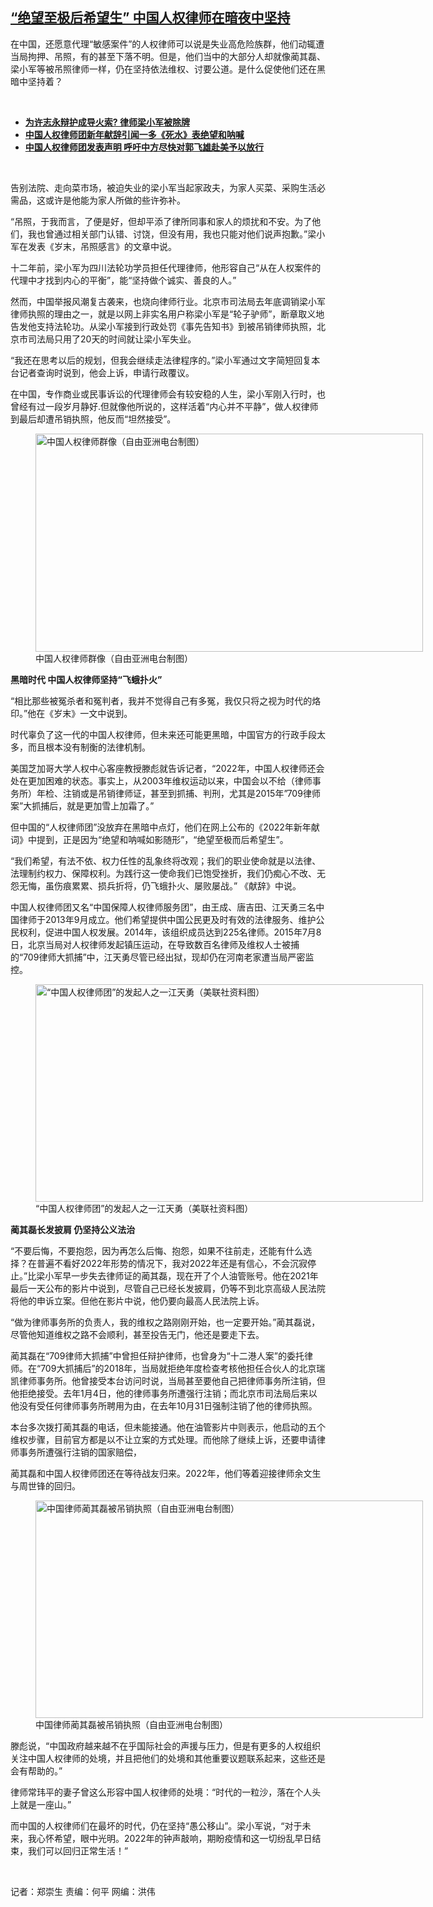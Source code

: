 <!--1641414600000-->
[“绝望至极后希望生” 中国人权律师在暗夜中坚持](https://www.rfa.org/mandarin/yataibaodao/renquanfazhi/rc-01052022094129.html)
------

<p></p><p>在中国，还愿意代理<span>“</span><span>敏感案件</span><span>”</span><span>的人权律师可以说是失业高危险族群，他们动辄遭当局拘押、吊照，有的甚至下落不明。但是，他们当中的大部分人却就像蔺其磊、梁小军等被吊照律师一样，仍在坚持依法维权、讨要公道。是什么促使他们还在黑暗中坚持着？</span></p><p><br/></p><ul><li><a href="https://www.rfa.org/mandarin/yataibaodao/renquanfazhi/gf-11292021071849.html"><strong>为许志永辩护成导火索? 律师梁小军被除牌</strong></a></li><li><a href="https://www.rfa.org/mandarin/Xinwen/1-01042022102109.html"><strong>中国人权律师团新年献辞引闻一多《死水》表绝望和呐喊</strong></a></li><li><strong><a href="https://www.rfa.org/mandarin/Xinwen/9-01292021133630.html">中国人权律师团发表声明 呼吁中方尽快对郭飞雄赴美予以放行</a></strong><strong><a href="https://www.rfa.org/mandarin/Xinwen/10-12292020140610.html"></a></strong></li></ul><p><br/></p><p>告别法院、走向菜市场，被迫失业的梁小军当起家政夫，为家人买菜、采购生活必需品，这或许是他能为家人所做的些许弥补。</p><p><span>“</span><span>吊照，于我而言，了便是好，但却平添了律所同事和家人的烦扰和不安。为了他们，我也曾通过相关部门认错、讨饶，但没有用，我也只能对他们说声抱歉。</span><span>”</span><span>梁小军在发表《岁末，吊照感言》的文章中说。</span></p><p><span>十二</span><span>年前，梁小军为四川法轮功学员担任代理律师，他形容自己</span><span>“</span><span>从在人权案件的代理中才找到内心的平衡</span><span>”</span><span>，能</span><span>“</span><span>坚持做个诚实、善良的人。</span><span>”</span></p><p><span>然而，中国举报风潮复古袭来，也烧向律师行业。北京市司法局去年底调销梁小军律师执照的理由之一，就是以网上非实名用户称梁小军是</span><span>“</span><span>轮子驴师</span><span>”</span><span>，断章取义地告发他支持法轮功。从梁小军接到行政处罚《事先告知书》到被吊销律师执照，北京市司法局只用了</span><span>20</span><span>天的时间就让梁小军失业。</span></p><p><span>“</span><span>我还在思考以后的规划，但我会继续走法律程序的。</span><span>”</span><span>梁小军通过文字简短回复本台记者查询时说到，他会上诉，申请行政覆议。</span></p><p><span>在中国，专作商业或民事诉讼的代理律师会有较安稳的人生，梁小军刚入行时，也曾经有过一段岁月静好</span><span>.</span><span>但就像他所说的，这样活着</span><span>“</span><span>内心并不平静</span><span>”</span><span>，做人权律师到最后却遭吊销执照，他反而</span><span>“</span><span>坦然接受</span><span>”</span><span>。</span></p><p><span><figure class="image-richtext image-inline captioned" style="width:620px;"><img alt="中国人权律师群像（自由亚洲电台制图）" height="349" src="https://www.rfa.org/mandarin/yataibaodao/renquanfazhi/rc-01052022094129.html/rc0105g.jpg/@@images/2afbbc7c-cfee-4904-97d2-3670de1d1bfb.jpeg" title="rc0105g.jpg" width="620"/><figcaption class="image-caption">中国人权律师群像（自由亚洲电台制图）</figcaption><small></small></figure></span></p><p><strong><span>黑暗时代</span></strong><strong><span> </span></strong><strong><span>中国人权律师坚持</span></strong><strong><span>“</span></strong><strong><span>飞蛾扑火</span></strong><strong><span>”</span></strong></p><p><span>“</span><span>相比那些被冤杀者和冤判者，我并不觉得自己有多冤，我仅只将之视为时代的烙印。</span><span>”</span><span>他在《岁末》一文中说到。</span></p><p><span>时代辜负了这一代的中国人权律师，但未来还可能更黑暗，中国官方的行政手段太多，而且根本没有制衡的法律机制。</span></p><p><span>美国芝加哥大学人权中心客座教授滕彪就告诉记者，</span><span>“2022</span><span>年，中国人权律师还会处在更加困难的状态。事实上，从</span><span>2003</span><span>年维权运动以来，中国会以不给（律师事务所）年检、注销或是吊销律师证，甚至到抓捕、判刑，尤其是</span><span>2015</span><span>年</span><span>”709</span><span>律师案</span><span>”</span><span>大抓捕后，就是更加雪上加霜了。</span><span>”</span></p><p><span>但中国的</span><span>“</span><span>人权律师团</span><span>”</span><span>没放弃在黑暗中点灯，他们在网上公布的《</span><span>2022</span><span>年新年献词》中提到，正是因为</span><span>“</span><span>绝望和呐喊如影随形</span><span>”</span><span>，</span><span>“</span><span>绝望至极而后希望生</span><span>”</span><span>。</span></p><p><span>“</span><span>我们希望，有法不依、权力任性的乱象终将改观；我们的职业使命就是以法律、法理制约权力、保障权利。为践行这一使命我们已饱受挫折，我们仍痴心不改、无怨无悔，虽伤痕累累、损兵折将，仍飞蛾扑火、屡败屡战。</span><span>” </span><span>《献辞》中说。</span></p><p><span>中国人权律师团又名</span><span>“</span><span>中国保障人权律师服务团</span><span>”</span><span>，由王成、唐吉田、江天勇三名中国律师于</span><span>2013</span><span>年</span><span>9</span><span>月成立。他们希望提供中国公民更及时有效的法律服务、维护公民权利，促进中国人权发展。</span><span>2014</span><span>年，该组织成员达到</span><span>225</span><span>名律师。</span><span>2015</span><span>年</span><span>7</span><span>月</span><span>8</span><span>日，北京当局对人权律师发起镇压运动，在导致数百名律师及维权人士被捕的</span><span>“709</span><span>律师大抓捕</span><span>”</span><span>中，江天勇尽管已经出狱，现却仍在河南老家遭当局严密监控。</span></p><p><span><figure class="image-richtext image-inline captioned" style="width:620px;"><img alt="“中国人权律师团”的发起人之一江天勇（美联社资料图）" height="348" src="https://www.rfa.org/mandarin/yataibaodao/renquanfazhi/rc-01052022094129.html/rc0105a.jpg/@@images/67b622d6-797d-480d-9f14-887d1077d65e.jpeg" title="rc0105a.jpg" width="620"/><figcaption class="image-caption">“中国人权律师团”的发起人之一江天勇（美联社资料图）</figcaption><small></small></figure></span></p><p><strong><span>蔺其磊长发披肩</span></strong><strong><span> </span></strong><strong><span>仍坚持公义法治</span></strong></p><p><span>“</span><span>不要后悔，不要抱怨，因为再怎么后悔、抱怨，如果不往前走，还能有什么选择？在普遍不看好</span><span>2022</span><span>年形势的情况下，我对</span><span>2022</span><span>年还是有信心，不会沉寂停止。</span><span>”</span><span>比梁小军早一步失去律师证的蔺其磊，现在开了个人油管账号。他在</span><span>2021</span><span>年最后一天公布的影片中说到，尽管自己已经长发披肩，仍等不到北京高级人民法院将他的申诉立案。但他在影片中说，他仍要向最高人民法院上诉。</span></p><p><span>“</span><span>做为律师事务所的负责人，我的维权之路刚刚开始，也一定要开始。</span><span>”</span><span>蔺其磊说，尽管他知道维权之路不会顺利，甚至投告无门，他还是要走下去。</span></p><p><span>蔺其磊在</span><span>“709</span><span>律师大抓捕</span><span>”</span><span>中曾担任辩护律师，也曾身为</span><span>“</span><span>十二港人案</span><span>”</span><span>的委托律师。在</span><span>“709</span><span>大抓捕后</span><span>”</span><span>的</span><span>2018</span><span>年，当局就拒绝年度检查考核他担任合伙人的北京瑞凯律师事务所。他曾接受本台访问时说，当局甚至要他自己把律师事务所注销，但他拒绝接受。去年</span><span>1</span><span>月</span><span>4</span><span>日，他的律师事务所遭强行注销；而北京市司法局后来以他没有受任何律师事务所聘用为由，在去年</span><span>10</span><span>月</span><span>31</span><span>日强制注销了他的律师执照。</span></p><p><span>本台多次拨打蔺其磊的电话，但未能接通。他在油管影片中则表示，他启动的五个维权步骤，目前官方都是以不让立案的方式处理。而他除了继续上诉，还要申请律师事务所遭强行注销的国家赔偿，</span></p><p><span>蔺其磊和中国人权律师团还在等待战友归来。</span><span>2022</span><span>年，他们等着迎接律师余文生与周世锋的回归。</span></p><p><span><figure class="image-richtext image-inline captioned" style="width:620px;"><img alt="中国律师蔺其磊被吊销执照（自由亚洲电台制图）" height="348" src="https://www.rfa.org/mandarin/yataibaodao/renquanfazhi/rc-01052022094129.html/rc0105z.jpg/@@images/5d559a00-c269-4f3f-8066-7297fa60ae70.jpeg" title="rc0105z.jpg" width="620"/><figcaption class="image-caption">中国律师蔺其磊被吊销执照（自由亚洲电台制图）</figcaption><small></small></figure></span></p><p><span>滕彪说，</span><span>“</span><span>中国政府越来越不在乎国际社会的声援与压力，但是有更多的人权组织关注中国人权律师的处境，并且把他们的处境和其他重要议题联系起来，这些还是会有帮助的。</span><span>”</span></p><p><span>律师常玮平的妻子曾这么形容中国人权律师的处境：</span><span>“</span><span>时代的一粒沙，落在个人头上就是一座山。</span><span>”</span></p><p><span>而中国的人权律师们在最坏的时代，仍在坚持</span><span>“</span><span>愚公移山</span><span>”</span><span>。梁小军说，</span><span>“</span><span>对于未来，我心怀希望，眼中光明。</span><span>2022</span><span>年的钟声敲响，期盼疫情和这一切纷乱早日结束，我们可以回归正常生活！</span><span>”</span></p><p><br/></p><p><span>记者：郑崇生    责编：何平    网编：洪伟</span></p>

